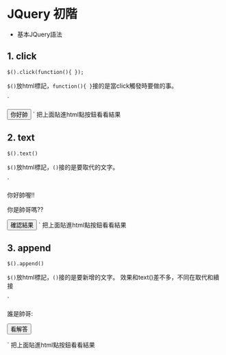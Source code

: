 # JQuery 初階

* 基本JQuery語法

## 1. click

`$().click(function(){ });`

`$()`放html標記，`function(){ }`接的是當click觸發時要做的事。

`<html>
<head>
<script type="text/javascript" src="/jquery/jquery.js"></script>
<script type="text/javascript">
$(document).ready(function(){
  $("button").click(function(){
    alert("吃屎八醜男");
  });
});
</script>
</head>
<body>
<button>你好帥</button>
</body>
</html>`
把上面貼進html點按鈕看看結果

## 2. text

`$().text()`

`$()`放html標記，`()`接的是要取代的文字。

`<html>
<head>
<script type="text/javascript" src="/jquery/jquery.js"></script>
<script type="text/javascript">
$(document).ready(function(){
  $("button").click(function(){
    $("p").text("不是");
  });
});
</script>
</head>
<body>
<p>你好帥喔!!</p>
<p>你是帥哥嗎??</p>
<button>確認結果</button>
</body>
</html>`
把上面貼進html點按鈕看看結果

## 3. append

`$().append()`

`$()`放html標記，`()`接的是要新增的文字。
效果和text()差不多，不同在取代和續接

`<html>
<head>
<script type="text/javascript" src="/jquery/jquery.js"></script>
<script type="text/javascript">
$(document).ready(function(){
  $("button").click(function(){
    $("p").append("不是你醜男!!");
  });
});
</script>
</head>
<body>
<p>誰是帥哥:</p>

<button>看解答</button>
</body>
</html>`
把上面貼進html點按鈕看看結果
